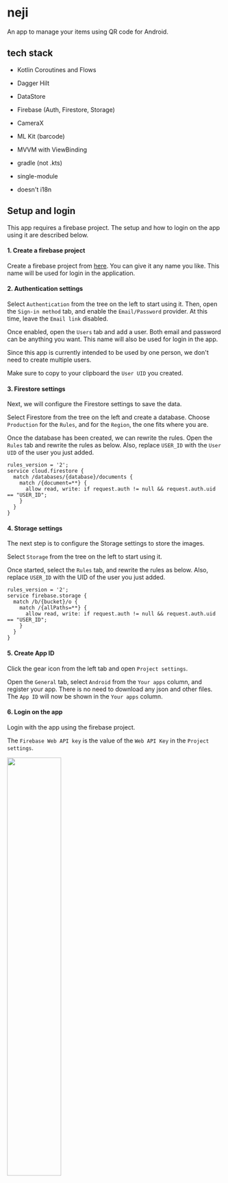 # neji

An app to manage your items using QR code for Android.

## tech stack
* Kotlin Coroutines and Flows
* Dagger Hilt
* DataStore
* Firebase (Auth, Firestore, Storage)
* CameraX
* ML Kit (barcode)

* MVVM with ViewBinding
* gradle (not .kts)
* single-module
* doesn't i18n

## Setup and login
This app requires a firebase project.
The setup and how to login on the app using it are described below.

#### 1. Create a firebase project
Create a firebase project from [here](https://console.firebase.google.com).
You can give it any name you like. This name will be used for login in the application.

#### 2. Authentication settings
Select `Authentication` from the tree on the left to start using it.
Then, open the `Sign-in method` tab, and enable the `Email/Password` provider. At this time, leave the `Email link` disabled.

Once enabled, open the `Users` tab and add a user.
Both email and password can be anything you want. This name will also be used for login in the app.

Since this app is currently intended to be used by one person, we don't need to create multiple users.

Make sure to copy to your clipboard the `User UID` you created.

#### 3. Firestore settings
Next, we will configure the Firestore settings to save the data.

Select Firestore from the tree on the left and create a database.
Choose `Production` for the `Rules`, and for the `Region`, the one fits where you are.

Once the database has been created, we can rewrite the rules.
Open the `Rules` tab and rewrite the rules as below.
Also, replace `USER_ID` with the `User UID` of the user you just added.

```plain
rules_version = '2';
service cloud.firestore {
  match /databases/{database}/documents {
    match /{document=**} {
      allow read, write: if request.auth != null && request.auth.uid == "USER_ID";
    }
  }
}
````

#### 4. Storage settings
The next step is to configure the Storage settings to store the images.

Select `Storage` from the tree on the left to start using it.

Once started, select the `Rules` tab, and rewrite the rules as below.
Also, replace `USER_ID` with the UID of the user you just added.

```plain
rules_version = '2';
service firebase.storage {
  match /b/{bucket}/o {
    match /{allPaths=**} {
      allow read, write: if request.auth != null && request.auth.uid == "USER_ID";
    }
  }
}
```

#### 5. Create App ID
Click the gear icon from the left tab and open `Project settings`.

Open the `General` tab, select `Android` from the `Your apps` column, and register your app.
There is no need to download any json and other files.
The `App ID` will now be shown in the `Your apps` column.

#### 6. Login on the app
Login with the app using the firebase project.

The `Firebase Web API key` is the value of the `Web API Key` in the `Project settings`.

<img src="https://raw.githubusercontent.com/blackbracken/neji-android/feature/54/images/login.png" width="50%" height="50%" align="center"/>